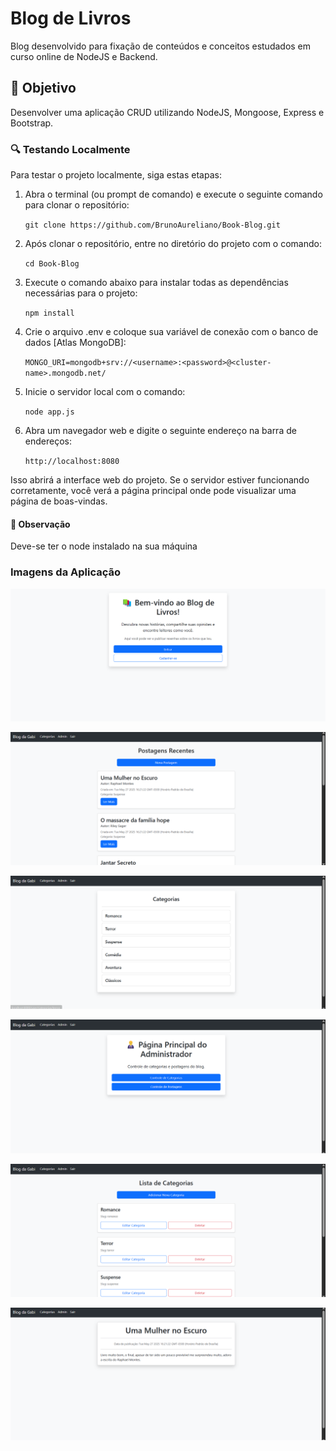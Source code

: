 # Blog de Livros

Blog desenvolvido para fixação de conteúdos e conceitos estudados em curso online de NodeJS e Backend.


## 🎯 Objetivo

 Desenvolver uma aplicação CRUD utilizando NodeJS, Mongoose, Express e Bootstrap.


### 🔍 Testando Localmente

Para testar o projeto localmente, siga estas etapas:

1. Abra o terminal (ou prompt de comando) e execute o seguinte comando para clonar o repositório:

   `git clone https://github.com/BrunoAureliano/Book-Blog.git`

2. Após clonar o repositório, entre no diretório do projeto com o comando:

   `cd Book-Blog`

3. Execute o comando abaixo para instalar todas as dependências necessárias para o projeto:

   `npm install`

4. Crie o arquivo .env e coloque sua variável de conexão com o banco de dados [Atlas MongoDB]:

   `MONGO_URI=mongodb+srv://<username>:<password>@<cluster-name>.mongodb.net/`

5. Inicie o servidor local com o comando:

   `node app.js`

6. Abra um navegador web e digite o seguinte endereço na barra de endereços:

   `http://localhost:8080`

Isso abrirá a interface web do projeto. Se o servidor estiver funcionando corretamente, você verá a página principal onde pode visualizar uma página de boas-vindas.

#### 📝 Observação
Deve-se ter o node instalado na sua máquina


### Imagens da Aplicação

![Página de Boas-Vindas](./public/img/boas-vindas.png)

![Página Principal de Postagens](./public/img/homepage.png)

![Página de Categorias](./public/img/categorias.png)

![Página Principal de Admin](./public/img/homepage-admin.png)

![Página de Controle de Categorias](./public/img/categorias-admin.png)

![Página de 'Ler Mais'](./public/img/ler-mais.png)